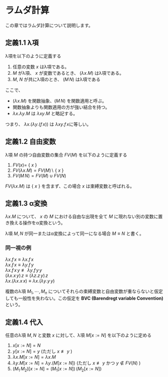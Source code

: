 # ラムダ計算

この章ではラムダ計算について説明します。

## 定義1.1 λ項

λ項を以下のように定義する

1. 任意の変数 $x$ はλ項である。
1. $M$ がλ項、 $x$ が変数であるとき、 $(\lambda x.M)$ はλ項である。
1. $M$, $N$ が共にλ項のとき、 $(M\, N)$ はλ項である

ここで、

- $(\lambda x.M)$ を関数抽象、$(M\, N)$ を関数適用と呼ぶ。
- 関数抽象よりも関数適用の方が強い結合を持つ。
- $\lambda x.\lambda y.M$ は $\lambda xy.M$ と略記する。

つまり、
$\lambda x.(\lambda y.(f\, x))$ は $\lambda xy. f\, x$に等しい。

## 定義1.2 自由変数

λ項 $M$ の持つ自由変数の集合 $FV(M)$ を以下のように定義する

1. $FV(x) =$ { $x$ }
1. $FV(\lambda x.M) = FV(M)\backslash$ { $x$ }
1. $FV(M\,N) = FV(M) \cup FV(N)$

$FV(\lambda x.M)$ は { $x$ } を含まず、この場合 $x$ は束縛変数と呼ばれる。

## 定義1.3 α変換

$\lambda x.M$ について、 $x$ の $M$ における自由な出現を全て $M$ に現れない別の変数に置き換える操作をα変換という。

λ項 $M, N$ が同一またはα変換によって同一になる場合 $M \equiv N$ と書く。

### 同一視の例

$\lambda x.f\, x \equiv \lambda x.f\, x$  
$\lambda x.f\, x \equiv \lambda y.f\, y$  
$\lambda x.f\, x\, y \not\equiv \lambda y.f\, y\, y$  
$(\lambda x.x\, y)\, z \equiv (\lambda z.z\, y)\, z$  
$\lambda x.(\lambda x.x\, x) \equiv \lambda x.(\lambda y.y\, y)$

複数のλ項 $M_1, \cdots, M_n$ についてそれらの束縛変数と自由変数が重ならないと仮定しても一般性を失わない。この仮定を **BVC (Barendregt variable Convention)** という。

## 定義1.4 代入

任意のλ項 $M, N$ と変数 $x$ に対して、λ項 $M[x:=N]$ を以下のように定める

1. $x[x:=N] = N$
1. $y[x:=N] = y$ (ただし $x\not\equiv y$ )
1. $\lambda x.M[x:=N] = \lambda x.M$
1. $\lambda y.M[x:=N] = \lambda y.(M[x:=N])$ (ただし $x\not\equiv y$ かつ $y\not\in FV(N)$ )
1. $(M_1\, M_2) [x:=N] = (M_1[x:=N])\, (M_2[x:=N])$
